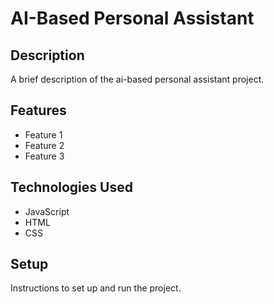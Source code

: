 # AI-Based Personal Assistant

## Description

A brief description of the ai-based personal assistant project.

## Features

- Feature 1
- Feature 2
- Feature 3

## Technologies Used

- JavaScript
- HTML
- CSS

## Setup

Instructions to set up and run the project.
